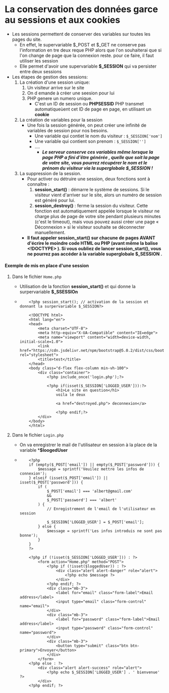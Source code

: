 # La conservation des données garce au sessions et aux cookies 

- Les sessions permettent de conserver des variables sur toutes les pages du site.
    - En effet, le supervariable $_POST et $_GET ne conserve pas l'information en tre deux reque PHP alors que l'on souhaiterai que si l'on change de page que la connexion reste. pour ce faire, il faut utiliser les session
    - Elle permet d'avoir une supervariable **$_SESSION** qui va persister entre deux sessions
- Les étapes de gestion des sessions:
    1. La création d'une session unique:
        1. Un visiteur arrive sur le site 
        2. On d emande à créer une seesion pour lui 
        3. PHP genere un numero unique.
            - C'est un ID de session ou **PHPSESSID** PHP transmet automatiqueùent cet ID de page en page, en utilisant un **cookie**
    2. La création de variables pour la session 
        - Une fois la session générée, on peut créer une infinité de variables de session pour nos besoins.
            - Une variable qui contiet le nom du visiteur : `$_SESSION['nom']`
            - Une variable qui contient son prenom : `$_SESSION['']`
            - ....
                - ***Le serveur conserve ces variables même lorsque la page PHP a fini d'être générée , quelle que soit la page de votre site, vous pourrez récupérer le nom et le prénom du visiteur via la superglobale $_SESSION !***
    3. La suppression de la session. 
        - Pour activer ou détruire une session, deux fonctions sont à connaître :
            1.  **session_start()** : démarre le système de sessions. Si le visiteur vient d'arriver sur le site, alors un numéro de session est généré pour lui. 
            2.  **session_destroy()** : ferme la session du visiteur. Cette fonction est automatiquement appelée lorsque le visiteur ne charge plus de page de votre site pendant plusieurs minutes (c'est le timeout), mais vous pouvez aussi créer une page « Déconnexion » si le visiteur souhaite se déconnecter manuellement.
        - **Il faut appeler session_start() sur chacune de pages AVANT d'écrire le moindre code HTML ou PHP (avant même la balise  <!DOCTYPE>  ). Si vous oubliez de lancer session_start(), vous ne pourrez pas accéder à la variable superglobale   $_SESSION  .**
#### Exemple de mis en place d'une session 

1. Dans le fichier `Home.php`
    - Utilisation de la fonction **session_start()** et qui donne la surpervariable **$_SSESSIOn**
    -   ```
            <?php session_start(); // activation de la session et donnant la surpervariable $_SESSION?>

            <!DOCTYPE html>
            <html lang="en">
            <head>
                <meta charset="UTF-8">
                <meta http-equiv="X-UA-Compatible" content="IE=edge">
                <meta name="viewport" content="width=device-width, initial-scale=1.0">
                <link href="https://cdn.jsdelivr.net/npm/bootstrap@5.0.2/dist/css/bootstrap.min.css" rel="stylesheet">
                <title>test</title>
            </head>
            <body class="d-flex flex-column min-vh-100">
                <div class="container">
                    <?php include_once('login.php');?>
                    
                    <?php if(isset($_SESSION['LOGGED_USER'])):?>
                        <h1>Le site en question</h1>
                        voila le deux

                        <a href="destroyed.php"> deconnexion</a>

                        <?php endif;?>
                </div>
            </body>
            </html>
        ```

2. Dans le fichier `Login.php`
    - On va enregistrer le mail de l'utilisateur en session à la place de la variable ***$loogedUser**
    -   ```
            <?php
            if (empty($_POST['email']) || empty($_POST['password'])) {
                $message = sprintf('Veuilez mettre les infos de connexion');
            } elseif (isset($_POST['email']) || isset($_POST['password'])) {
                if (
                    $_POST['email'] === 'albert@gmail.com'
                    &&
                    $_POST['password'] === 'albert'
                ) {
                    // Enregistrement de l'email de l'utilisateur en session 
                    
                    $_SESSION['LOGGED_USER'] = $_POST['email'];
                } else {
                    $message = sprintf('Les infos introduis ne sont pas bonne');
                }
            }
            ?>

            <?php if (!isset($_SESSION['LOGGED_USER'])) : ?>
                <form action="Home.php" method="POST">
                    <?php if (!isset($loggedUser)) : ?>
                        <div class="alert alert-danger" role="alert">
                            <?php echo $message ?>
                        </div>
                    <?php endif; ?>
                    <div class="mb-3">
                        <label for="email" class="form-label">Email address</label>
                        <input type="email" class="form-control" name="email">
                    </div>
                    <div class="mb-3">
                        <label for="password" class="form-label">Email address</label>
                        <input type="password" class="form-control" name="password">
                    </div>
                    <div class="mb-3">
                        <button type="submit" class="btn btn-primary">Envoyer</button>
                    </div>
                </form>
            <?php else : ?>
                <div class="alert alert-success" role="alert">
                    <?php echo $_SESSION['LOGGED_USER'] . ' bienvenue' ?>
                </div>
            <?php endif; ?>
        ```